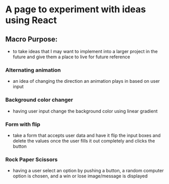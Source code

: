 # A page to experiment with ideas using React

## Macro Purpose:

- to take ideas that I may want to implement into a larger project in the future and give them a place to live for future reference

### Alternating animation

- an idea of changing the direction an animation plays in based on user input

### Background color changer

- having user input change the background color using linear gradient

### Form with flip

- take a form that accepts user data and have it flip the input boxes and delete the values once the user fills it out completely and clicks the button

### Rock Paper Scissors

- having a user select an option by pushing a button, a random computer option is chosen, and a win or lose image/message is displayed
